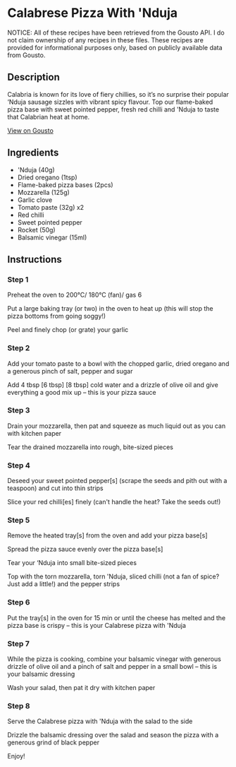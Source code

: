 # Calabrese Pizza With 'Nduja

NOTICE: All of these recipes have been retrieved from the Gousto API. I do not claim ownership of any recipes in these files. These recipes are provided for informational purposes only, based on publicly available data from Gousto.

## Description

Calabria is known for its love of fiery chillies, so it’s no surprise their popular ‘Nduja sausage sizzles with vibrant spicy flavour. Top our flame-baked pizza base with sweet pointed pepper, fresh red chilli and 'Nduja to taste that Calabrian heat at home.

[View on Gousto](https://www.gousto.co.uk/recipes/cookbook/calabrese-pizza-with-nduja)

## Ingredients

-  'Nduja (40g)
- Dried oregano (1tsp)
- Flame-baked pizza bases (2pcs)
- Mozzarella (125g)
- Garlic clove
- Tomato paste (32g) x2
- Red chilli
- Sweet pointed pepper
- Rocket (50g)
- Balsamic vinegar (15ml)

## Instructions


### Step 1

Preheat the oven to 200°C/ 180°C (fan)/ gas 6

Put a large baking tray (or two) in the oven to heat up (this will stop the pizza bottoms from going soggy!)

Peel and finely chop (or grate) your garlic


### Step 2

Add your tomato paste to a bowl with the chopped garlic, dried oregano and a generous pinch of salt, pepper and sugar

Add 4 tbsp <span class="text-purple">[6 tbsp]</span> <span class="text-danger">[8 tbsp]</span> cold water and a drizzle of olive oil and give everything a good mix up – this is your pizza sauce


### Step 3

Drain your mozzarella, then pat and squeeze as much liquid out as you can with kitchen paper

Tear the drained mozzarella into rough, bite-sized pieces


### Step 4

Deseed your sweet pointed pepper[s] (scrape the seeds and pith out with a teaspoon) and cut into thin strips

Slice your red chilli[es] finely (can't handle the heat? Take the seeds out!)


### Step 5

Remove the heated tray[s] from the oven and add your pizza base[s]

Spread the pizza sauce evenly over the pizza base[s]

Tear your ‘Nduja into small bite-sized pieces

Top with the torn mozzarella, torn 'Nduja, sliced chilli (not a fan of spice? Just add a little!) and the pepper strips


### Step 6

Put the tray[s]<span class="text-danger"> </span>in the oven for 15 min or until the cheese has melted and the pizza base is crispy – this is your Calabrese pizza with 'Nduja


### Step 7

While the pizza is cooking, combine your balsamic vinegar with generous drizzle of olive oil and a pinch of salt and pepper in a small bowl – this is your balsamic dressing

Wash your salad, then pat it dry with kitchen paper

### Step 8

Serve the Calabrese pizza with 'Nduja with the salad to the side

Drizzle the balsamic dressing over the salad and season the pizza with a generous grind of black pepper

Enjoy!

